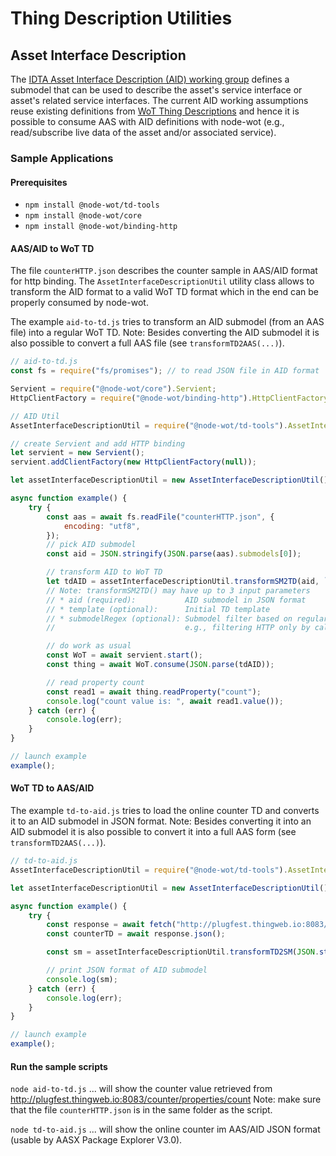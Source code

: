 # Thing Description Utilities

## Asset Interface Description

The [IDTA Asset Interface Description (AID) working group](https://github.com/admin-shell-io/submodel-templates/tree/main/development/Asset%20Interface%20Description/1/0) defines a submodel that can be used to describe the asset's service interface or asset's related service interfaces. The current AID working assumptions reuse existing definitions from [WoT Thing Descriptions](https://www.w3.org/TR/wot-thing-description11/) and hence it is possible to consume AAS with AID definitions with node-wot (e.g., read/subscribe live data of the asset and/or associated service).

### Sample Applications

#### Prerequisites

-   `npm install @node-wot/td-tools`
-   `npm install @node-wot/core`
-   `npm install @node-wot/binding-http`

#### AAS/AID to WoT TD

The file `counterHTTP.json` describes the counter sample in AAS/AID format for http binding. The `AssetInterfaceDescriptionUtil` utility class allows to transform the AID format to a valid WoT TD format which in the end can be properly consumed by node-wot.

The example `aid-to-td.js` tries to transform an AID submodel (from an AAS file) into a regular WoT TD.
Note: Besides converting the AID submodel it is also possible to convert a full AAS file (see `transformTD2AAS(...)`).

```js
// aid-to-td.js
const fs = require("fs/promises"); // to read JSON file in AID format

Servient = require("@node-wot/core").Servient;
HttpClientFactory = require("@node-wot/binding-http").HttpClientFactory;

// AID Util
AssetInterfaceDescriptionUtil = require("@node-wot/td-tools").AssetInterfaceDescriptionUtil;

// create Servient and add HTTP binding
let servient = new Servient();
servient.addClientFactory(new HttpClientFactory(null));

let assetInterfaceDescriptionUtil = new AssetInterfaceDescriptionUtil();

async function example() {
    try {
        const aas = await fs.readFile("counterHTTP.json", {
            encoding: "utf8",
        });
        // pick AID submodel
        const aid = JSON.stringify(JSON.parse(aas).submodels[0]);

        // transform AID to WoT TD
        let tdAID = assetInterfaceDescriptionUtil.transformSM2TD(aid, `{"title": "counter"}`);
        // Note: transformSM2TD() may have up to 3 input parameters
        // * aid (required):           AID submodel in JSON format
        // * template (optional):      Initial TD template
        // * submodelRegex (optional): Submodel filter based on regular expression
        //                             e.g., filtering HTTP only by calling transformAAS2TD(aas, `{}`, "HTTP")

        // do work as usual
        const WoT = await servient.start();
        const thing = await WoT.consume(JSON.parse(tdAID));

        // read property count
        const read1 = await thing.readProperty("count");
        console.log("count value is: ", await read1.value());
    } catch (err) {
        console.log(err);
    }
}

// launch example
example();
```

#### WoT TD to AAS/AID

The example `td-to-aid.js` tries to load the online counter TD and converts it to an AID submodel in JSON format.
Note: Besides converting it into an AID submodel it is also possible to convert it into a full AAS form (see `transformTD2AAS(...)`).

```js
// td-to-aid.js
AssetInterfaceDescriptionUtil = require("@node-wot/td-tools").AssetInterfaceDescriptionUtil;

let assetInterfaceDescriptionUtil = new AssetInterfaceDescriptionUtil();

async function example() {
    try {
        const response = await fetch("http://plugfest.thingweb.io:8083/counter");
        const counterTD = await response.json();

        const sm = assetInterfaceDescriptionUtil.transformTD2SM(JSON.stringify(counterTD), ["http", "coap"]);

        // print JSON format of AID submodel
        console.log(sm);
    } catch (err) {
        console.log(err);
    }
}

// launch example
example();
```

#### Run the sample scripts

`node aid-to-td.js`
... will show the counter value retrieved from http://plugfest.thingweb.io:8083/counter/properties/count
Note: make sure that the file `counterHTTP.json` is in the same folder as the script.

`node td-to-aid.js`
... will show the online counter im AAS/AID JSON format (usable by AASX Package Explorer V3.0).
